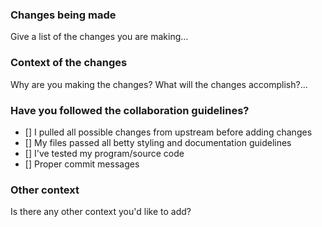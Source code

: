 ### Changes being made
Give a list of the changes you are making...

### Context of the changes
Why are you making the changes? What will the changes accomplish?...

### Have you followed the collaboration guidelines?
- [] I pulled all possible changes from upstream before adding changes
- [] My files passed all betty styling and documentation guidelines
- [] I've tested my program/source code
- [] Proper commit messages

### Other context
Is there any other context you'd like to add?
